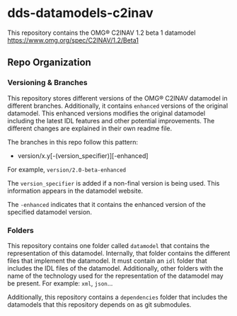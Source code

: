 # dds-datamodels-c2inav

This repository contains the OMG® C2INAV 1.2 beta 1 datamodel
https://www.omg.org/spec/C2INAV/1.2/Beta1

## Repo Organization

### Versioning & Branches

This repository stores different versions of the OMG® C2INAV datamodel in
different branches. Additionally, it contains `enhanced` versions of the
original datamodel. This enhanced versions modifies the original datamodel
including the latest IDL features and other potential improvements. The
different changes are explained in their own readme file.

The branches in this repo follow this pattern:

 - version/x.y\[-(version_specifier)\]\[-enhanced\]

For example, `version/2.0-beta-enhanced`

The `version_specifier` is added if a non-final version is being used. This
information appears in the datamodel website.

The `-enhanced` indicates that it contains the enhanced version of the specified
datamodel version.

### Folders

This repository contains one folder called `datamodel` that contains the
representation of this datamodel. Internally, that folder contains the different
files that implement the datamodel. It must contain an `idl` folder that
includes the IDL files of the datamodel. Additionally, other folders with the
name of the technology used for the representation of the datamodel may be
present. For example: `xml`, `json`...

Additionally, this repository contains a `dependencies` folder that includes
the datamodels that this repository depends on as git submodules.
